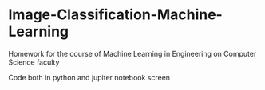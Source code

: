 # Image-Classification-Machine-Learning
Homework for the course of Machine Learning in Engineering on Computer Science faculty

Code both in python and jupiter notebook screen
